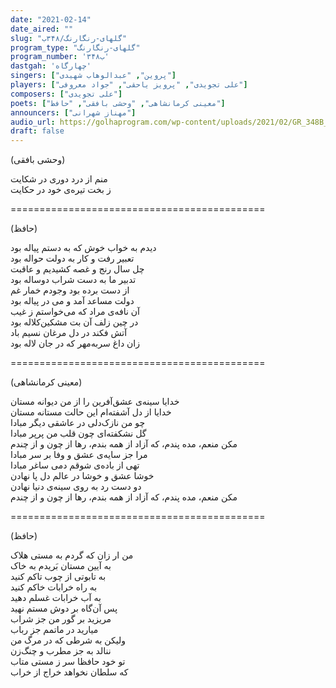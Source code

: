 ```yaml
---
date: "2021-02-14"
date_aired: ""
slug: "گلهای-رنگارنگ/۳۴۸ب"
program_type: "گلهای-رنگارنگ"
program_number: '۳۴۸ب'
dastgah: 'چهارگاه'
singers: ["پروین", "عبدالوهاب شهیدی"]
players: ["علی تجویدی", "پرویز یاحقی", "جواد معروفی"]
composers: ["علی تجویدی"]
poets: ["معینی کرمانشاهی", "وحشی بافقی", "حافظ"]
announcers: ["مهناز شهرانی"]
audio_url: https://golhaprogram.com/wp-content/uploads/2021/02/GR_348B_Parvin_Shahidi.mp3
draft: false
---
```


(وحشی بافقی)  

منم از درد دوری در شکایت  
ز بخت تیره‌ی خود در حکایت  

============================================  

(حافظ)  

دیدم به خواب خوش که به دستم پیاله بود  
تعبیر رفت و کار به دولت حواله بود  
چل سال رنج و غصه کشیدیم و عاقبت  
تدبیر ما به دست شراب دوساله بود  
از دست برده بود وجودم خمار غم  
دولت مساعد آمد و می در پیاله بود  
آن نافه‌ی مراد که می‌خواستم ز غیب  
در چین زلف آن بت مشکین‌کلاله بود  
آتش فکند در دل مرغان نسیم باد  
زان داغ سربه‌مهر که در جان لاله بود  

============================================  

(معینی کرمانشاھی)  

خدایا سینه‌ی عشق‌آفرین را از من دیوانه مستان  
خدایا از دل آشفته‌ام این حالت مستانه مستان  
چو من نازک‌دلی در عاشقی دیگر مبادا  
گل نشکفته‌ای چون قلب من پرپر مبادا  
مکن منعم، مده پندم، که آزاد از همه بندم، رها از چون و از چندم  
مرا جز سایه‌ی عشق و وفا بر سر مبادا  
تهی از باده‌ی شوقم دمی ساغر مبادا  
خوشا عشق و خوشا در عالم دل پا نهادن  
دو دست رد به روی سینه‌ی دنیا نهادن  
مکن منعم، مده پندم، که آزاد از همه بندم، رها از چون و از چندم  

============================================  

(حافظ)  

من ار زان که گردم به مستی هلاک  
به آیین مستان بَریدم به خاک  
به تابوتی از چوب تاکم كنید  
به راه خرابات خاکم کنید  
به آب خرابات غسلم دهید  
پس آن‌گاه بر دوش مستم نهید  
مریزید بر گور من جز شراب  
میارید در ماتمم جز رباب  
ولیکن به شرطی که در مرگ من  
ننالد به جز مطرب و چنگ‌زن  
تو خود حافظا سر ز مستی متاب  
که سلطان نخواهد خراج از خراب  
